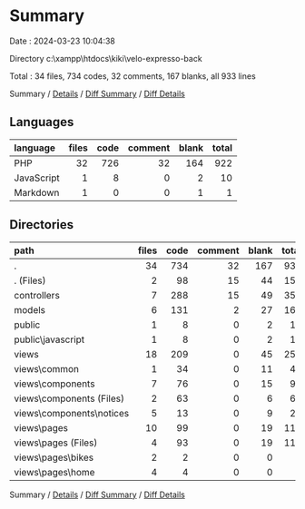 # Summary

Date : 2024-03-23 10:04:38

Directory c:\\xampp\\htdocs\\kiki\\velo-expresso-back

Total : 34 files,  734 codes, 32 comments, 167 blanks, all 933 lines

Summary / [Details](details.md) / [Diff Summary](diff.md) / [Diff Details](diff-details.md)

## Languages
| language | files | code | comment | blank | total |
| :--- | ---: | ---: | ---: | ---: | ---: |
| PHP | 32 | 726 | 32 | 164 | 922 |
| JavaScript | 1 | 8 | 0 | 2 | 10 |
| Markdown | 1 | 0 | 0 | 1 | 1 |

## Directories
| path | files | code | comment | blank | total |
| :--- | ---: | ---: | ---: | ---: | ---: |
| . | 34 | 734 | 32 | 167 | 933 |
| . (Files) | 2 | 98 | 15 | 44 | 157 |
| controllers | 7 | 288 | 15 | 49 | 352 |
| models | 6 | 131 | 2 | 27 | 160 |
| public | 1 | 8 | 0 | 2 | 10 |
| public\\javascript | 1 | 8 | 0 | 2 | 10 |
| views | 18 | 209 | 0 | 45 | 254 |
| views\\common | 1 | 34 | 0 | 11 | 45 |
| views\\components | 7 | 76 | 0 | 15 | 91 |
| views\\components (Files) | 2 | 63 | 0 | 6 | 69 |
| views\\components\\notices | 5 | 13 | 0 | 9 | 22 |
| views\\pages | 10 | 99 | 0 | 19 | 118 |
| views\\pages (Files) | 4 | 93 | 0 | 19 | 112 |
| views\\pages\\bikes | 2 | 2 | 0 | 0 | 2 |
| views\\pages\\home | 4 | 4 | 0 | 0 | 4 |

Summary / [Details](details.md) / [Diff Summary](diff.md) / [Diff Details](diff-details.md)